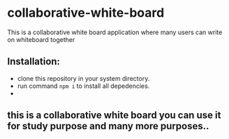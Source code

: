 # collaborative-white-board
This is a collaborative white board application where many users can write on whiteboard together

## Installation:
- clone this repository in your system directory.
- run command `npm i` to install all depedencies.
- 
## this is a collaborative white board you can use it for study purpose and many more purposes..


